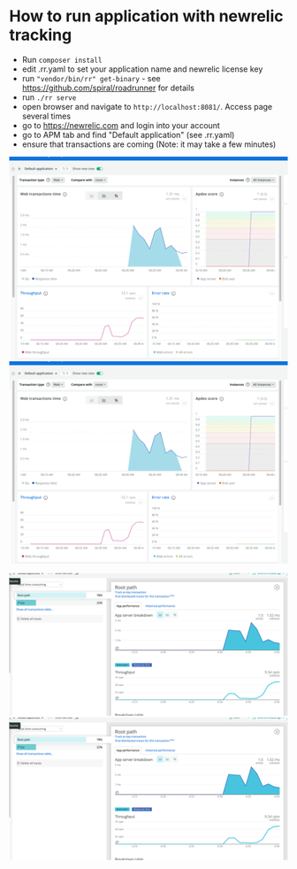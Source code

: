 # How to run application with newrelic tracking

- Run `composer install`
- edit .rr.yaml to set your application name and newrelic license key
- run `"vendor/bin/rr" get-binary` - see https://github.com/spiral/roadrunner for details
- run `./rr serve`
- open browser and navigate to `http://localhost:8081/`. Access page several times
- go to https://newrelic.com and login into your account
- go to APM tab and find "Default application" (see .rr.yaml)
- ensure that transactions are coming (Note: it may take a few minutes)



![Summary](https://raw.githubusercontent.com/arku31/newrelic-roadrunner-sample/master/images/summary.png)![Summary](https://raw.githubusercontent.com/arku31/newrelic-roadrunner-sample/master/images/summary.png)

![Transactions](https://raw.githubusercontent.com/arku31/newrelic-roadrunner-sample/master/images/transactions.png)![Transactions](https://raw.githubusercontent.com/arku31/newrelic-roadrunner-sample/master/images/transactions.png)